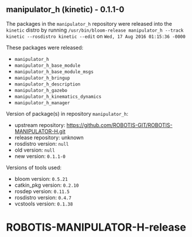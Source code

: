 ## manipulator_h (kinetic) - 0.1.1-0

The packages in the `manipulator_h` repository were released into the `kinetic` distro by running `/usr/bin/bloom-release manipulator_h --track kinetic --rosdistro kinetic --edit` on `Wed, 17 Aug 2016 01:15:36 -0000`

These packages were released:
- `manipulator_h`
- `manipulator_h_base_module`
- `manipulator_h_base_module_msgs`
- `manipulator_h_bringup`
- `manipulator_h_description`
- `manipulator_h_gazebo`
- `manipulator_h_kinematics_dynamics`
- `manipulator_h_manager`

Version of package(s) in repository `manipulator_h`:

- upstream repository: https://github.com/ROBOTIS-GIT/ROBOTIS-MANIPULATOR-H.git
- release repository: unknown
- rosdistro version: `null`
- old version: `null`
- new version: `0.1.1-0`

Versions of tools used:

- bloom version: `0.5.21`
- catkin_pkg version: `0.2.10`
- rosdep version: `0.11.5`
- rosdistro version: `0.4.7`
- vcstools version: `0.1.38`


# ROBOTIS-MANIPULATOR-H-release